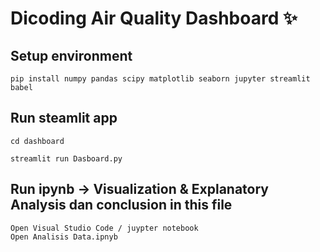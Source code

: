 # Dicoding Air Quality Dashboard ✨

## Setup environment
```
pip install numpy pandas scipy matplotlib seaborn jupyter streamlit babel
```

## Run steamlit app
```
cd dashboard
```
```
streamlit run Dasboard.py
```
## Run ipynb -> Visualization & Explanatory Analysis dan conclusion in this file
```
Open Visual Studio Code / juypter notebook
Open Analisis Data.ipnyb
```
